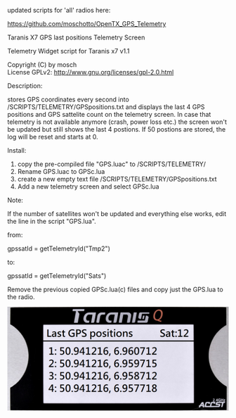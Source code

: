 

updated scripts for 'all' radios here:

https://github.com/moschotto/OpenTX_GPS_Telemetry


Taranis X7 GPS last positions Telemetry Screen

Telemetry Widget script for Taranis x7 v1.1

Copyright (C) by mosch   
License GPLv2: http://www.gnu.org/licenses/gpl-2.0.html       

Description:

stores GPS coordinates every second into /SCRIPTS/TELEMETRY/GPSpositions.txt and 
displays the last 4 GPS positions and GPS sattelite count on the telemetry screen.
In case that telemetry is not available anymore (crash, power loss etc.) the screen 
won't be updated but still shows the last 4 postions. If 50 postions are stored, the log 
will be reset and starts at 0.


Install:
1. copy the pre-compiled file "GPS.luac" to /SCRIPTS/TELEMETRY/
2. Rename GPS.luac to GPSc.lua 
3. create a new empty text file /SCRIPTS/TELEMETRY/GPSpositions.txt 
4. Add a new telemetry screen and select GPSc.lua


Note:

If the number of satellites won't be updated and everything else works,
edit the line in the script "GPS.lua". 


from:

gpssatId = getTelemetryId("Tmp2")

to:

gpssatId = getTelemetryId("Sats")



Remove the previous copied GPSc.lua(c) files and copy just the GPS.lua to 
the radio.


![Alt text](https://github.com/moschotto/Taranis_X7/blob/master/screenx7.png)
